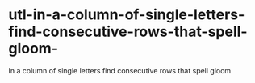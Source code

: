 # utl-in-a-column-of-single-letters-find-consecutive-rows-that-spell-gloom-
In a column of single letters find consecutive rows that spell gloom
